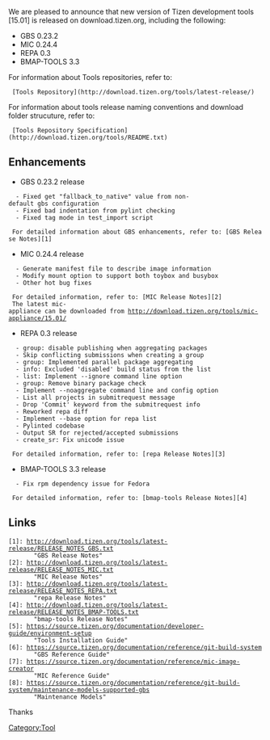 We are pleased to announce that new version of Tizen development tools
\[15.01\] is released on download.tizen.org, including the following:

-   GBS 0.23.2
-   MIC 0.24.4
-   REPA 0.3
-   BMAP-TOOLS 3.3

For information about Tools repositories, refer to:

` [Tools Repository](http://download.tizen.org/tools/latest-release/)`

For information about tools release naming conventions and download
folder strucuture, refer to:

` [Tools Repository Specification](http://download.tizen.org/tools/README.txt)`

Enhancements
------------

-   GBS 0.23.2 release

`  - Fixed get "fallback_to_native" value from non-default gbs configuration`\
`  - Fixed bad indentation from pylint checking`\
`  - Fixed tag mode in test_import script`

` For detailed information about GBS enhancements, refer to: [GBS Release Notes][1]`

-   MIC 0.24.4 release

`  - Generate manifest file to describe image information`\
`  - Modify mount option to support both toybox and busybox`\
`  - Other hot bug fixes`

` For detailed information, refer to: [MIC Release Notes][2]`\
` The latest mic-appliance can be downloaded from `[`http://download.tizen.org/tools/mic-appliance/15.01/`](http://download.tizen.org/tools/mic-appliance/15.01/)

-   REPA 0.3 release

`  - group: disable publishing when aggregating packages`\
`  - Skip conflicting submissions when creating a group`\
`  - group: Implemented parallel package aggregating`\
`  - info: Excluded 'disabled' build status from the list`\
`  - list: Implement --ignore command line option`\
`  - group: Remove binary package check`\
`  - Implement --noaggregate command line and config option`\
`  - List all projects in submitrequest message`\
`  - Drop 'Commit' keyword from the submitrequest info`\
`  - Reworked repa diff`\
`  - Implement --base option for repa list`\
`  - Pylinted codebase`\
`  - Output SR for rejected/accepted submissions`\
`  - create_sr: Fix unicode issue`

` For detailed information, refer to: [repa Release Notes][3]`

-   BMAP-TOOLS 3.3 release

`  - Fix rpm dependency issue for Fedora`

` For detailed information, refer to: [bmap-tools Release Notes][4]`

Links
-----

`[1]: `[`http://download.tizen.org/tools/latest-release/RELEASE_NOTES_GBS.txt`](http://download.tizen.org/tools/latest-release/RELEASE_NOTES_GBS.txt)\
`       "GBS Release Notes"`\
`[2]: `[`http://download.tizen.org/tools/latest-release/RELEASE_NOTES_MIC.txt`](http://download.tizen.org/tools/latest-release/RELEASE_NOTES_MIC.txt)\
`       "MIC Release Notes"`\
`[3]: `[`http://download.tizen.org/tools/latest-release/RELEASE_NOTES_REPA.txt`](http://download.tizen.org/tools/latest-release/RELEASE_NOTES_REPA.txt)\
`       "repa Release Notes"`\
`[4]: `[`http://download.tizen.org/tools/latest-release/RELEASE_NOTES_BMAP-TOOLS.txt`](http://download.tizen.org/tools/latest-release/RELEASE_NOTES_BMAP-TOOLS.txt)\
`       "bmap-tools Release Notes"`\
`[5]: `[`https://source.tizen.org/documentation/developer-guide/environment-setup`](https://source.tizen.org/documentation/developer-guide/environment-setup)\
`       "Tools Installation Guide"`\
`[6]: `[`https://source.tizen.org/documentation/reference/git-build-system`](https://source.tizen.org/documentation/reference/git-build-system)\
`       "GBS Reference Guide"`\
`[7]: `[`https://source.tizen.org/documentation/reference/mic-image-creator`](https://source.tizen.org/documentation/reference/mic-image-creator)\
`       "MIC Reference Guide"`\
`[8]: `[`https://source.tizen.org/documentation/reference/git-build-system/maintenance-models-supported-gbs`](https://source.tizen.org/documentation/reference/git-build-system/maintenance-models-supported-gbs)\
`       "Maintenance Models"`

Thanks

[Category:Tool](Category:Tool "wikilink")
